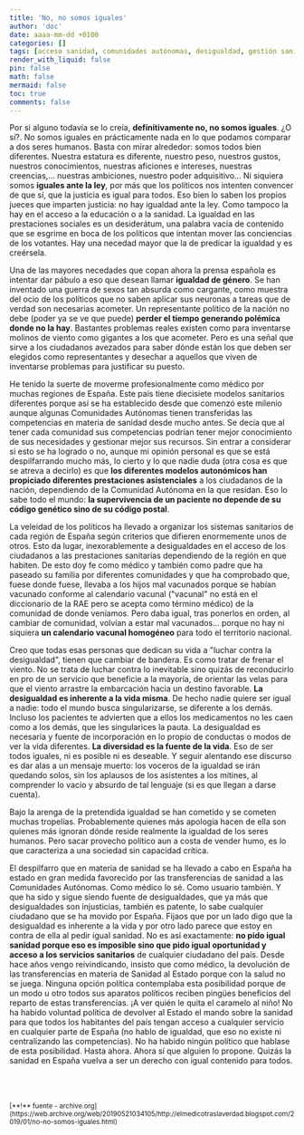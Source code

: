 ```yaml
---
title: 'No, no somos iguales'
author: 'doc'
date: aaaa-mm-dd +0100
categories: []
tags: [acceso sanidad, comunidades autónomas, desigualdad, gestión sanitaria, igualdad, política, sanidad, servicios asistenciales]
render_with_liquid: false
pin: false
math: false
mermaid: false
toc: true
comments: false
---
```

 Por si alguno todavía se lo creía, **definitivamente no, no somos iguales**. ¿O sí?. No somos iguales en prácticamente nada en lo que podamos comparar a dos seres humanos. Basta con mirar alrededor: somos todos bien diferentes. Nuestra estatura es diferente, nuestro peso, nuestros gustos, nuestros conocimientos, nuestras aficiones e intereses, nuestras creencias,... nuestras ambiciones, nuestro poder adquisitivo... Ni siquiera somos **iguales ante la ley**, por más que los políticos nos intenten convencer de que sí, que la justicia es igual para todos. Eso bien lo saben los propios jueces que imparten justicia: no hay igualdad ante la ley. Como tampoco la hay en el acceso a la educación o a la sanidad. La igualdad en las prestaciones sociales es un desiderátum, una palabra vacía de contenido que se esgrime en boca de los políticos que intentan mover las conciencias de los votantes. Hay una necedad mayor que la de predicar la igualdad y es creérsela.  

Una de las mayores necedades que copan ahora la prensa española es intentar dar pábulo a eso que desean llamar **igualdad de género**. Se han inventado una guerra de sexos tan absurda como cargante, como muestra del ocio de los políticos que no saben aplicar sus neuronas a tareas que de verdad son necesarias acometer. Un representante político de la nación no debe (poder ya se ve que puede) **perder el tiempo generando polémica donde no la hay**. Bastantes problemas reales existen como para inventarse molinos de viento como gigantes a los que acometer. Pero es una señal que sirve a los ciudadanos avezados para saber dónde están los que deben ser elegidos como representantes y desechar a aquellos que viven de inventarse problemas para justificar su puesto.  

He tenido la suerte de moverme profesionalmente como médico por muchas regiones de España. Este país tiene diecisiete modelos sanitarios diferentes porque así se ha establecido desde que comenzó este milenio aunque algunas Comunidades Autónomas tienen transferidas las competencias en materia de sanidad desde mucho antes. Se decía que al tener cada comunidad sus competencias podrían tener mejor conocimiento de sus necesidades y gestionar mejor sus recursos. Sin entrar a considerar si esto se ha logrado o no, aunque mi opinión personal es que se está despilfarrando mucho más, lo cierto y lo que nadie duda (otra cosa es que se atreva a decirlo) es que **los diferentes modelos autonómicos han propiciado diferentes prestaciones asistenciales** a los ciudadanos de la nación, dependiendo de la Comunidad Autónoma en la que residan. Eso lo sabe todo el mundo: **la supervivencia de un paciente no depende de su código genético sino de su código postal**.  

La veleidad de los políticos ha llevado a organizar los sistemas sanitarios de cada región de España según criterios que difieren enormemente unos de otros. Esto da lugar, inexorablemente a desigualdades en el acceso de los ciudadanos a las prestaciones sanitarias dependiendo de la región en que habiten. De esto doy fe como médico y también como padre que ha paseado su familia por diferentes comunidades y que ha comprobado que, fuese donde fuese, llevaba a los hijos mal vacunados porque se habían vacunado conforme al calendario vacunal ("vacunal" no está en el diccionario de la RAE pero se acepta como término médico) de la comunidad de donde veníamos. Pero daba igual, tras ponerlos en orden, al cambiar de comunidad, volvían a estar mal vacunados... porque no hay ni siquiera **un calendario vacunal homogéneo** para todo el territorio nacional.  

Creo que todas esas personas que dedican su vida a "luchar contra la desigualdad", tienen que cambiar de bandera. Es como tratar de frenar el viento. No se trata de luchar contra lo inevitable sino quizás de reconducirlo en pro de un servicio que beneficie a la mayoría, de orientar las velas para que el viento arrastre la embarcación hacia un destino favorable. **La desigualdad es inherente a la vida misma**. De hecho nadie quiere ser igual a nadie: todo el mundo busca singularizarse, se diferente a los demás. Incluso los pacientes te advierten que a ellos los medicamentos no les caen como a los demás, que les singularices la pauta. La desigualdad es necesaria y fuente de incorporación en lo propio de conductas o modos de ver la vida diferentes. **La diversidad es la fuente de la vida**. Eso de ser todos iguales, ni es posible ni es deseable. Y seguir alentando ese discurso es dar alas a un mensaje muerto: los voceros de la igualdad se irán quedando solos, sin los aplausos de los asistentes a los mítines, al comprender lo vacío y absurdo de tal lenguaje (si es que llegan a darse cuenta).  

Bajo la arenga de la pretendida igualdad se han cometido y se cometen muchas tropelías. Probablemente quienes más apología hacen de ella son quienes más ignoran dónde reside realmente la igualdad de los seres humanos. Pero sacar provecho político aun a costa de vender humo, es lo que caracteriza a una sociedad sin capacidad crítica.  

El despilfarro que en materia de sanidad se ha llevado a cabo en España ha estado en gran medida favorecido por las transferencias de sanidad a las Comunidades Autónomas. Como médico lo sé. Como usuario también. Y que ha sido y sigue siendo fuente de desigualdades, que ya más que desigualdades son injusticias, también es patente, lo sabe cualquier ciudadano que se ha movido por España. Fijaos que por un lado digo que la desigualdad es inherente a la vida y por otro lado parece que estoy en contra de ella al pedir igual sanidad. No es así exactamente: **no pido igual sanidad porque eso es imposible sino que pido igual oportunidad y acceso a los servicios sanitarios** de cualquier ciudadano del país. Desde hace años vengo reivindicando, insisto que como médico, la devolución de las transferencias en materia de Sanidad al Estado porque con la salud no se juega. Ninguna opción política contemplaba esta posibilidad porque de un modo u otro todos sus aparatos políticos reciben pingües beneficios del reparto de estas transferencias. ¡A ver quién le quita el caramelo al niño! No ha habido voluntad política de devolver al Estado el mando sobre la sanidad para que todos los habitantes del país tengan acceso a cualquier servicio en cualquier parte de España (no hablo de igualdad, que eso no existe ni centralizando las competencias). No ha habido ningún político que hablase de esta posibilidad. Hasta ahora. Ahora sí que alguien lo propone. Quizás la sanidad en España vuelva a ser un derecho con igual contenido para todos.  

<br>
<br>
<br>
<small>[**!** fuente - archive.org](https://web.archive.org/web/20190521034105/http://elmedicotraslaverdad.blogspot.com/2019/01/no-no-somos-iguales.html)</small>  
